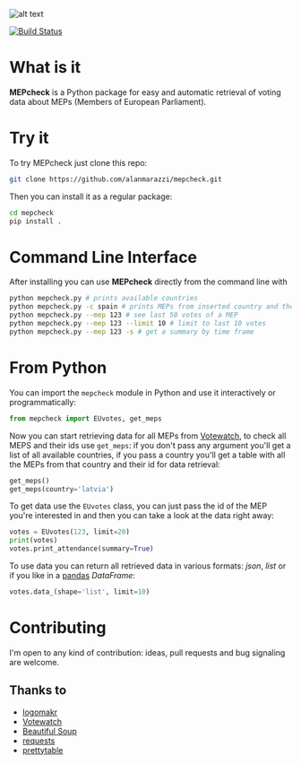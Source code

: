![alt text](http://i.imgur.com/0WoVJru.png "MEPcheck")

[![Build Status](https://travis-ci.org/alanmarazzi/mepcheck.svg?branch=master)](https://travis-ci.org/alanmarazzi/mepcheck)

# What is it

**MEPcheck** is a Python package for easy and automatic retrieval of voting data about MEPs (Members of European Parliament).

# Try it

To try MEPcheck just clone this repo:

```bash
git clone https://github.com/alanmarazzi/mepcheck.git
```

Then you can install it as a regular package:

```bash
cd mepcheck
pip install .
```

# Command Line Interface

After installing you can use **MEPcheck** directly from the command line with

```bash
python mepcheck.py # prints available countries
python mepcheck.py -c spain # prints MEPs from inserted country and their ids
python mepcheck.py --mep 123 # see last 50 votes of a MEP
python mepcheck.py --mep 123 --limit 10 # limit to last 10 votes
python mepcheck.py --mep 123 -s # get a summary by time frame
```

# From Python

You can import the `mepcheck` module in Python and use it interactively or programmatically:

```python
from mepcheck import EUvotes, get_meps
```

Now you can start retrieving data for all MEPs from [Votewatch](http://www.votewatch.eu/), to check all MEPS and their ids use `get_meps`: if you don't pass any argument you'll get a list of all available countries, if you pass a country you'll get a table with all the MEPs from that country and their id for data retrieval:

```python
get_meps()
get_meps(country='latvia')
```

To get data use the `EUvotes` class, you can just pass the id of the MEP you're interested in and then you can take a look at the data right away:

```python
votes = EUvotes(123, limit=20)
print(votes)
votes.print_attendance(summary=True)
```

To use data you can return all retrieved data in various formats: *json*, *list* or if you like in a [pandas](http://pandas.pydata.org/) *DataFrame*:

```python
votes.data_(shape='list', limit=10)
```

# Contributing

I'm open to any kind of contribution: ideas, pull requests and bug signaling are welcome.

## Thanks to

- [logomakr](https://logomakr.com/)
- [Votewatch](http://www.votewatch.eu/)
- [Beautiful Soup](https://www.crummy.com/software/BeautifulSoup/)
- [requests](http://docs.python-requests.org/en/master/)
- [prettytable](https://pypi.python.org/pypi/PrettyTable)
